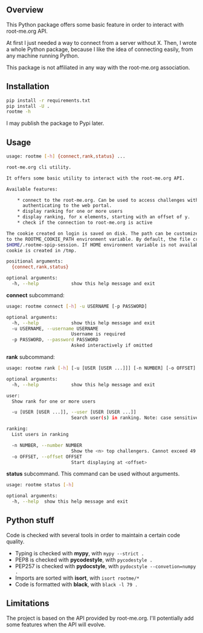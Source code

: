 ## Overview

This Python package offers some basic feature in order to interact with
root-me.org API.

At first I just needed a way to connect from a server without X. Then, I wrote
a whole Python package, because I like the idea of connecting easily, from
any machine running Python.

This package is not affiliated in any way with the root-me.org association.

## Installation

```sh
pip install -r requirements.txt
pip install -U .
rootme -h
```

I may publish the package to Pypi later.

## Usage

```sh
usage: rootme [-h] {connect,rank,status} ...

root-me.org cli utility.

It offers some basic utility to interact with the root-me.org API.

Available features:

    * connect to the root-me.org. Can be used to access challenges without
      authenticating to the web portal.
    * display ranking for one or more users
    * display ranking, for x elements, starting with an offset of y.
    * check if the connection to root-me.org is active

The cookie created on login is saved on disk. The path can be customized thanks
to the ROOTME_COOKIE_PATH environment variable. By default, the file created is
$HOME/.rootme-spip-session. If HOME environment variable is not available, the
cookie is created in /tmp.

positional arguments:
  {connect,rank,status}

optional arguments:
  -h, --help            show this help message and exit

```

**connect** subcommand:

```sh
usage: rootme connect [-h] -u USERNAME [-p PASSWORD]

optional arguments:
  -h, --help            show this help message and exit
  -u USERNAME, --username USERNAME
                        Username is required
  -p PASSWORD, --password PASSWORD
                        Asked interactively if omitted
```

**rank** subcommand:

```sh
usage: rootme rank [-h] [-u [USER [USER ...]]] [-n NUMBER] [-o OFFSET]

optional arguments:
  -h, --help            show this help message and exit

user:
  Show rank for one or more users

  -u [USER [USER ...]], --user [USER [USER ...]]
                        Search user(s) in ranking. Note: case sensitive

ranking:
  List users in ranking

  -n NUMBER, --number NUMBER
                        Show the <n> top challengers. Cannot exceed 49.
  -o OFFSET, --offset OFFSET
                        Start displaying at <offset>
```

**status** subcommand. This command can be used without arguments.

```sh
usage: rootme status [-h]

optional arguments:
  -h, --help  show this help message and exit
```

## Python stuff

Code is checked with several tools in order to maintain a certain code quality.

- Typing is checked with **mypy**, with `mypy --strict .`
- PEP8 is checked with **pycodestyle**, with `pycodestyle .`
- PEP257 is checked with **pydocstyle**, with `pydocstyle --convetion=numpy .`
- Imports are sorted with **isort**, with `isort rootme/*`
- Code is formatted with **black**, with `black -l 79 .`

## Limitations

The project is based on the API provided by root-me.org. I'll potentially add
some features when the API will evolve.
